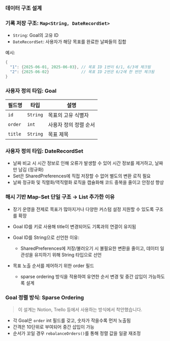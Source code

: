 
### 데이터 구조 설계

### 기록 저장 구조: `Map<String, DateRecordSet>` 

- `String`: Goal의 고유 ID
- `DateRecordSet`: 사용자가 해당 목표를 완료한 날짜들의 집합

예시:
```dart
{
  "1": {2025-06-01, 2025-06-03}, // 목표 ID 1번이 6/1, 6/3에 체크됨
  "2": {2025-06-02}              // 목표 ID 2번은 6/2에 한 번만 체크됨
}
```

### 사용자 정의 타입: Goal

| 필드명 | 타입 | 설명 |
|--------|------|------|
| `id` | `String` | 목표의 고유 식별자 |
| `order` | `int` | 사용자 정의 정렬 순서 |
| `title` | `String` | 목표 제목 |


### 사용자 정의 타입: DateRecordSet
- 날짜 비교 시 시간 정보로 인해 오류가 발생할 수 있어 시간 정보를 제거하고, 날짜만 남김 (정규화)
- Set<DateTime>은 SharedPreferences에 직접 저장할 수 없어 별도의 변환 로직 필요
- 날짜 정규화 및 직렬화/역직렬화 로직을 캡슐화해 코드 중복을 줄이고 안정성 향상


### 해시 기반 Map-Set 단일 구조 → List 추가한 이유
- 장기 운영을 전제로 목표가 많아지거나 다양한 커스텀 설정 지원할 수 있도록 구조를 확장
- Goal ID를 키로 사용해 title이 변경되어도 기록과의 연결이 유지됨

- Goal ID를 String으로 선언한 이유:
    - SharedPreferences에 저장/불러오기 시 불필요한 변환을 줄이고, 데이터 일관성을 유지하기 위해 String 타입으로 선언
- 목표 노출 순서를 제어하기 위한 order 필드
    - sparse ordering 방식을 적용하여 유연한 순서 변경 및 중간 삽입이 가능하도록 설계

### Goal 정렬 방식: Sparse Ordering
> 이 설계는 Notion, Trello 등에서 사용하는 방식에서 착안했습니다.

- 각 Goal은 `order` int 필드를 갖고, 숫자가 작을수록 먼저 노출됨
- 간격은 10단위로 부여되어 중간 삽입이 가능
- 순서가 꼬일 경우 `rebalanceOrders()`를 통해 정렬 값을 일괄 재조정
